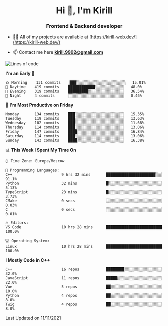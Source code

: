 <h1 align="center">Hi 👋, I'm Kirill</h1>
<h3 align="center">Frontend & Backend developer</h3>

- 👨‍💻 All of my projects are available at [https://kirill-web.dev/](https://kirill-web.dev/)

- 📫 Contact me here **kirill.9992@gmail.com**











<!--START_SECTION:waka-->
![Lines of code](https://img.shields.io/badge/From%20Hello%20World%20I%27ve%20Written-166275%20lines%20of%20code-blue)

**I'm an Early 🐤** 

```text
🌞 Morning    131 commits    ███░░░░░░░░░░░░░░░░░░░░░░   15.01% 
🌆 Daytime    419 commits    ████████████░░░░░░░░░░░░░   48.0% 
🌃 Evening    319 commits    █████████░░░░░░░░░░░░░░░░   36.54% 
🌙 Night      4 commits      ░░░░░░░░░░░░░░░░░░░░░░░░░   0.46%

```
📅 **I'm Most Productive on Friday** 

```text
Monday       134 commits    ███░░░░░░░░░░░░░░░░░░░░░░   15.35% 
Tuesday      119 commits    ███░░░░░░░░░░░░░░░░░░░░░░   13.63% 
Wednesday    102 commits    ███░░░░░░░░░░░░░░░░░░░░░░   11.68% 
Thursday     114 commits    ███░░░░░░░░░░░░░░░░░░░░░░   13.06% 
Friday       147 commits    ████░░░░░░░░░░░░░░░░░░░░░   16.84% 
Saturday     114 commits    ███░░░░░░░░░░░░░░░░░░░░░░   13.06% 
Sunday       143 commits    ████░░░░░░░░░░░░░░░░░░░░░   16.38%

```


📊 **This Week I Spent My Time On** 

```text
⌚︎ Time Zone: Europe/Moscow

💬 Programming Languages: 
C++                      9 hrs 32 mins       ██████████████████████░░░   91.1% 
Python                   32 mins             █░░░░░░░░░░░░░░░░░░░░░░░░   5.13% 
TypeScript               23 mins             █░░░░░░░░░░░░░░░░░░░░░░░░   3.73% 
CMake                    0 secs              ░░░░░░░░░░░░░░░░░░░░░░░░░   0.03% 
C                        0 secs              ░░░░░░░░░░░░░░░░░░░░░░░░░   0.01%

🔥 Editors: 
VS Code                  10 hrs 28 mins      █████████████████████████   100.0%

💻 Operating System: 
Linux                    10 hrs 28 mins      █████████████████████████   100.0%

```

**I Mostly Code in C++** 

```text
C++                      16 repos            ████████░░░░░░░░░░░░░░░░░   32.0% 
JavaScript               11 repos            █████░░░░░░░░░░░░░░░░░░░░   22.0% 
Vue                      5 repos             ██░░░░░░░░░░░░░░░░░░░░░░░   10.0% 
Python                   4 repos             ██░░░░░░░░░░░░░░░░░░░░░░░   8.0% 
Twig                     4 repos             ██░░░░░░░░░░░░░░░░░░░░░░░   8.0%

```



 Last Updated on 11/11/2021
<!--END_SECTION:waka-->
